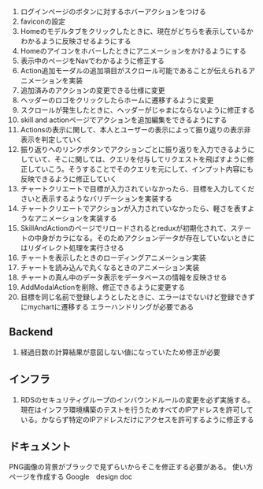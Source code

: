 1. ログインページのボタンに対するホバーアクションをつける
2. faviconの設定
3. Homeのモデルタブをクリックしたときに、現在がどちらを表示しているかわかるように反映させるようにする
4. Homeのアイコンをホバーしたときにアニメーションをかけるようにする
5. 表示中のページをNavでわかるように修正する
6. Action追加モーダルの追加項目がスクロール可能であることが伝えられるアニメーションを実装
7. 追加済みのアクションの変更できる仕様に変更
8. ヘッダーのロゴをクリックしたらホームに遷移するように変更
9. スクロールが発生したときに、ヘッダーがじゃまにならないように修正する
10. skill and actionページでアクションを追加編集をできるようにする
11. Actionsの表示に関して、本人とユーザーの表示によって振り返りの表示非表示を判定していく
12. 振り返りへのリンクボタンでアクションごとに振り返りを入力できるようにしていて、そこに関しては、クエリを付与してリクエストを飛ばすように修正していこう。そうすることでそのクエリを元にして、インプット内容にも反映できるように修正していく
13. チャートクリエートで目標が入力されていなかったら、目標を入力してくださいと表示するようなバリデーションを実装する
14. チャートクリエートでアクションが入力されていなかったら、軽さを表すようなアニメーションを実装する
15. SkillAndActionのページでリロードされるとreduxが初期化されて、ステートの中身がカラになる。そのためアクションデータが存在していないときにはリダイレクト処理を実行させる
16. チャートを表示したときのローディングアニメーション実装
17. チャートを読み込んで丸くなるときのアニメーション実装
18. チャートの真ん中のデータ表示をデータベースの情報を反映させる
19. AddModalActionを削除、修正できるように変更する
20. 目標を同じ名前で登録しようとしたときに、エラーはでないけど登録できずにmychartに遷移する
    エラーハンドリングが必要である

## Backend
1. 経過日数の計算結果が意図しない値になっていたため修正が必要


## インフラ
1. RDSのセキュリティグループのインバウンドルールの変更を必ず実施する。現在はインフラ環境構築のテストを行うためすべてのIPアドレスを許可している。かならず特定のIPアドレスだけにアクセスを許可するように修正する

## ドキュメント
PNG画像の背景がブラックで見ずらいからそこを修正する必要がある。
使い方ページを作成する
Google　design doc